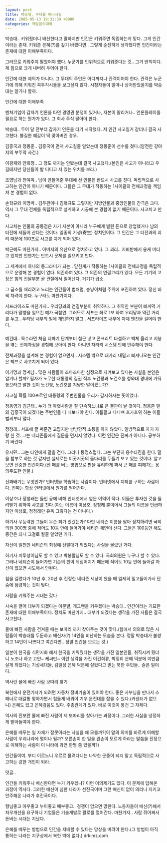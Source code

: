 ```yaml
---
layout: post
title: 박승대, 무대를 떠나시길
date: 2005-05-13 19:31:39 +0900
categories: 깨달음의대화
---
```

박승대.. 키워줬더니 배신한다고 말하지만 인간은 키워주면 독립하는게 맞다. 그게 인간이라는 존재. 키워준 은혜(?)를 갚기 바랬다면.. 그렇게 순진하게 생각했다면 인간이라는 존재에 대한 이해부족이다.
  

  
그러므로 키워주지 말았어야 했다. 누군가를 인위적으로 키워준다는 것.. 그거 반칙이다. 제 힘으로 크게 내버려 두어야 한다.
  

  
인간에 대한 예의가 아니다. 그 무대의 주인은 어디까지나 관객이어야 한다. 관객은 누군가에 의해 키워진 꼭두각시들을 보고싶지 않다. 시청자들이 얼마나 상처받았을지를 박승대는 알기나 할까.
  

  
인간에 대한 이해부족
  
벤처기업이 갑자기 언론을 타면 경영권 분쟁이 있거나, 자본이 딸리거나.. 언론플레이를 필요로 하는 뭔가가 있다. 그 회사 주식 팔아야 한다.
  

  
박승대.. 두어 달 전부터 갑자기 언론을 타기 시작했다. 저 인간 사고칠거 같더니 결국 사고쳤다. 불길한 예감이 딱 맞아버린 경우.
  

  
김흥국과 정몽준.. 김흥국이 먼저 사고칠줄 알았는데 정몽준이 선수를 쳤다.(얌전한 강아지의 부뚜막 사건.)
  

  
이광재와 안희정.. 그 정도 까지는 안봤는데 결국 사고쳤다.(본인은 사고가 아니라고 우길테지만 당신들이 발 디디고 서 있는 위치를 보라.)
  

  
조영남과 전여옥.. 남이 만들어준 무대에 선 인물은 반드시 사고를 친다. 독립적으로 사고하는 인간이 아니기 때문이다. 그들은 그 무대가 작동하는 1사이클의 전체과정을 책임져 본 경험이 없다.
  

  
손학규와 이명박.. 김두관이나 김혁규도 그렇지만 지방인물과 중앙인물의 간극은 크다. 역시 그 무대 전체를 독립적으로 설계하고 시공해 본 경험이 없기 때문이다. 사고치고 만다.
  

  
사고치는 인물의 공통점은 자기 자본이 아니라 누구에게 빌린 돈으로 창업했거나 남의 터전에 세들어 산다는 것이다. 일종의 기생(寄生) 정치인이다. 그 인간은 그 터전과의 괴리 때문에 100프로 사고를 치게 되어 있다.
  

  
박근혜도 마찬가지.. 아버지의 유산으로 정치하고 있다. 그 괴리.. 지뢰밭에서 용케 버티고 있지만 언젠가는 반드시 문제를 일으키고 만다.
  

  
그 세계에서 하나의 동그라미가 되는.. 닫힌계가 작동하는 1사이클의 전체과정을 독립적으로 운영해 본 경험이 없다. 의존하여 있다. 그 의존의 연결고리가 있다. 모든 기기의 고장은 힘의 전달부분 곧 관절에서 일어난다. 거기가 급소.
  

  
그 급소를 때리려고 노리는 인간들이 범처럼, 승냥이처럼 주위에 포진하여 있다. 정신 바짝 차려야 한다. 누구라도 마찬가지다.
  

  
서프라이즈도 마찬가지.. 우리당과의 연결부분이 취약하다. 그 취약한 부분이 삐꺼덕 거리다가 말썽을 일으킨 예가 국참연. 그러므로 서프는 좌로 1보 하여 우리당과 약간 거리를 두고.. 우리당 내부의 일에 개입하지 말고.. 서프라이즈 내부에 자체 엔진을 걸어야 한다.
  

  
###
  

  
예컨대.. 목수라면 처음 터파기 단계부터 철근 넣고 콘크리트 타설하고 벽체 올리고 지붕을 엮는 전체과정을 경험해 보아야 한다. 아니면 차라리 시스템 안에 안주해야 한다.
  

  
전체과정을 설계해 본 경험이 없으면서.. 시스템 밖으로 대가리 내밀고 삐져나오는 인간은 백프로 사고치게 되어 있다.
  

  
이기명과 명계남.. 많은 사람들이 조마조마한 심정으로 지켜보고 있다는 사실을 본인은 알기나 할까? 필자가 노무현 대통령의 집권 직후 노건평과 노건호를 청와대 경내에 가둬놓으라고 말한 것이 노건평, 노건호를 겨냥한 말이겠는가?
  

  
사고칠 확률 100프로인 대통령의 주변인물을 우리가 감시하자는 뜻이었다.
  

  
정동영과 김근태.. 누가 더 아랫사람을 잘 단속하느냐로 큰 결판이 날 것이다. 정몽준 밑의 김흥국이 되겠다는 주변인물 다 내보내야 한다. 이름팔고 다니며 호가호위 하는 이들 벌써부터 많다.
  

  
정청래.. 서프에 글 써준건 고맙지만 쌍방향적 소통을 하지 않았다. 일방적으로 자기 자랑 한 것. 그는 네티즌들에게 질문을 던지지 않았다. 이런 인간은 진짜가 아니다. 공부하기 바란다.
  

  
유시민.. 그는 타인에게 말을 건다. 그러나 퉁명스럽다. 그는 부단히 응수타진을 한다. 말을 함부로 하는 것 같지만 실제로는 이곳저곳의 돌다리를 두들겨 보고 있는 것이다. 알고보면 신중한 인간이다.(잔 매를 버는 방법으로 판을 유리하게 짜서 큰 매를 피해가는 용의주도한 인물.)
  

  
진짜배기는 무엇인가? 인터넷을 학습하는 사람이다. 인터넷에서 지혜를 구하는 사람이다. 진짜는 항상 인터넷에서 뭔가를 얻어간다.
  

  
이상호나 정청래는 들인 공에 비해 인터넷에서 얻은 이익이 적다. 이들은 투자한 것을 돌려받기 위하여 사고를 친다.(아는 이름이 이상호, 정청래 뿐이어서 그들의 이름을 언급하지만 이상호, 정청래만 유독 그렇다는 건 아니다.)
  

  
하기사 무능력한 그들이 무슨 죄가 있겠는가? 다만 네티즌 이름을 팔아 정치하려면 국회의원 300명 중에 적어도 10등 안에 들어가야 네티즌 체면이 선다. 그들은 100등만 해도 중간은 되니 그걸로 될줄 알았던 거다.
  

  
자신이 일천만 네티즌의 최정예 선발대가 되었다는 사실을 몰랐던 거다.
  

  
하기사 피투성이님도 할 수 있고 박봉팔님도 할 수 있다. 국회의원은 누구나 할 수 있다. 그러나 네티즌이 들어가면 기존의 판이 뒤집어지기 때문에 적어도 10등 안에 들어갈 자신이 없으면 시도해서 안된다.
  

  
힘을 길렀다가 10년 후, 20년 후 진정한 네티즌 세상이 왔을 때 일제히 밀고들어가서 단숨에 점령하는 것이 맞다.
  

  
사람을 키워주는 시대는 갔다
  
사숙을 열어 대부가 되겠다는 이문열, 개그맨을 키우겠다는 박승대.. 인간이라는 기묘한 존재에 대한 이해부족이다. 정치도 마찬가지.. 대부가 되겠다는 생각을 가진 자들은 결국 사고친다.
  

  
물에 빠진 사람을 건져줄 때는 보따리 까지 찾아주는 것이 맞다.(웹에서 의외로 많은 사람들이 박승대를 두둔하고 배신자(?) 14인을 비난하는 모습을 본다. 정말 박승대가 불쌍하고 14인이 나쁘다고 여긴다면.. 정말 인간을 모르는 것.)
  

  
일본이 한국을 식민지화 해서 한국을 키워줬다는 생각을 가진 일본인들, 취직시켜 줬더니 노조나 하고 고얀~ 케씨만~ 이런 생각을 가진 이건희류, 박정희 은혜 덕분에 이만큼 살게 되었다는 기성세대들, 김일성 은혜 덕분에 살았다고 믿는 북한 주민들.. 슬픈 일이다.
  

  
역사란 물에 빠진 사람 보따리 찾기
  
북한에서 운전기사가 되려면 자동차 정비기술이 있어야 한다. 좋은 사부님을 만나서 스패너로 대갈통 맞아가면서 힘들게 배워야 겨우 운전대를 잡을 수 있다.(카센터가 없으니) 은혜도 있고 은혜갚음도 있다. 주종관계가 있다. 바로 이것이 봉건 그 자체다.
  

  
역사의 진보란 물에 빠진 사람이 제 보따리를 찾아가는 과정이다. 그러한 사실을 냉정하게 받아들여야 한다.
  

  
은혜를 베푸는 일 자체가 잘못이라는 사실을 왜 모를까?(이 말의 의미를 바르게 이해할 사람이 우리나라에 몇이나 될까? 오른손이 한 일을 왼손이 모르게 하라는 말씀을 진정으로 이해하는 사람이 이 나라에 과연 한명 쯤 있을까?)
  

  
인간들이여. 부디 이르노니 우르르 몰려다니는 나약한 군중이 되지 말고 독립적으로 사고하는 강한 개인이 되라.
  

  

  
덧글..
  
인간들 키워주니 배신한다면 누가 키우겠나? 이런 이의제기도 있다. 이 문제에 답해온 과정이 역사다. 그러한 배신이 심한 나라가 선진국이며 그런 배신이 없이 의리나 지키고 안주해온 나라가 후진국이다.
  

  
형님좋고 아우좋고 누이좋고 매부좋고.. 경쟁이 없으면 망한다. 노동자들이 배신(?)해서 처우개선을 요구하니 기업들은 기술개발로 활로를 열어간다. 마찬가지.. 사람 쥐어짜서 돈버는 시대는 지났다.
  

  
은혜를 베푸는 방법으로 인간을 지배할 수 있다는 망상을 버려야 한다.(그 방법이 아직 통하는 나라는 지구상에서 북한 밖에 없다.) drkimz.com